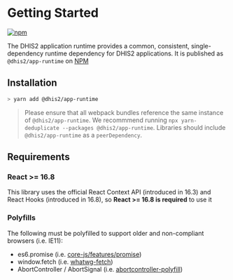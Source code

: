 # Getting Started

[![npm](https://img.shields.io/npm/v/@dhis2/app-runtime.svg)](https://www.npmjs.com/package/@dhis2/app-runtime)

The DHIS2 application runtime provides a common, consistent, single-dependency runtime dependency for DHIS2 applications. It is published as `@dhis2/app-runtime` on [NPM](https://www.npmjs.com/package/@dhis2/app-runtime)

## Installation

```bash
> yarn add @dhis2/app-runtime
```

> Please ensure that all webpack bundles reference the same instance of `@dhis2/app-runtime`.  We recommmend running `npx yarn-deduplicate --packages @dhis2/app-runtime`.  Libraries should include `@dhis2/app-runtime` as a `peerDependency`.

## Requirements

### React >= 16.8

This library uses the official React Context API (introduced in 16.3) and React Hooks (introduced in 16.8), so **React >= 16.8 is required** to use it

### Polyfills

The following must be polyfilled to support older and non-compliant browsers (i.e. IE11):

-   es6.promise (i.e. [core-js/features/promise](https://github.com/zloirock/core-js))
-   window.fetch (i.e. [whatwg-fetch](https://github.com/github/fetch))
-   AbortController / AbortSignal (i.e. [abortcontroller-polyfill](https://www.npmjs.com/package/abortcontroller-polyfill))
